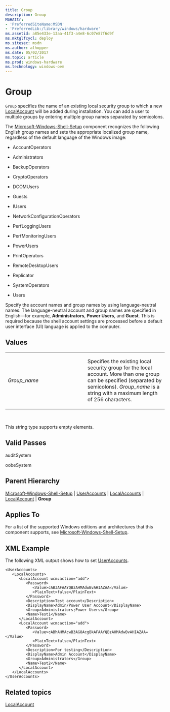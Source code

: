 ```yaml
---
title: Group
description: Group
MSHAttr:
- 'PreferredSiteName:MSDN'
- 'PreferredLib:/library/windows/hardware'
ms.assetid: a85e433e-13aa-41f3-a4e8-6c07e87f6d9f
ms.mktglfcycl: deploy
ms.sitesec: msdn
ms.author: alhopper
ms.date: 05/02/2017
ms.topic: article
ms.prod: windows-hardware
ms.technology: windows-oem
---
```


# Group


`Group` specifies the name of an existing local security group to which a new [LocalAccount](microsoft-windows-shell-setup-useraccounts-localaccounts-localaccount.md) will be added during installation. You can add a user to multiple groups by entering multiple group names separated by semicolons.

The [Microsoft-Windows-Shell-Setup](microsoft-windows-shell-setup.md) component recognizes the following English group names and sets the appropriate localized group name, regardless of the default language of the Windows image:

-   AccountOperators

-   Administrators

-   BackupOperators

-   CryptoOperators

-   DCOMUsers

-   Guests

-   IUsers

-   NetworkConfigurationOperators

-   PerfLoggingUsers

-   PerfMonitoringUsers

-   PowerUsers

-   PrintOperators

-   RemoteDesktopUsers

-   Replicator

-   SystemOperators

-   Users

Specify the account names and group names by using language-neutral names. The language-neutral account and group names are specified in English—for example, **Administrators**, **Power Users**, and **Guest**. This is required because the shell account settings are processed before a default user interface (UI) language is applied to the computer.

## Values


<table>
<colgroup>
<col width="50%" />
<col width="50%" />
</colgroup>
<tbody>
<tr class="odd">
<td><p><em>Group_name</em></p></td>
<td><p>Specifies the existing local security group for the local account. More than one group can be specified (separated by semicolons). <em>Group_name</em> is a string with a maximum length of 256 characters.</p></td>
</tr>
</tbody>
</table>

 

This string type supports empty elements.

## Valid Passes


auditSystem

oobeSystem

## Parent Hierarchy


[Microsoft-Windows-Shell-Setup](microsoft-windows-shell-setup.md) | [UserAccounts](microsoft-windows-shell-setup-useraccounts.md) | [LocalAccounts](microsoft-windows-shell-setup-useraccounts-localaccounts.md) | [LocalAccount](microsoft-windows-shell-setup-useraccounts-localaccounts-localaccount.md) | **Group**

## Applies To


For a list of the supported Windows editions and architectures that this component supports, see [Microsoft-Windows-Shell-Setup](microsoft-windows-shell-setup.md).

## XML Example


The following XML output shows how to set [UserAccounts](microsoft-windows-shell-setup-useraccounts.md).

``` syntax
<UserAccounts>
   <LocalAccounts>
      <LocalAccount wcm:action="add">
         <Password>
            <Value>cAB3AFAAYQBzAHMAdwBvAHIAZAA</Value>
            <PlainText>false</PlainText>
         </Password>
         <Description>Test account</Description>
         <DisplayName>Admin/Power User Account</DisplayName>
         <Group>Administrators;Power Users</Group>
         <Name>Test1</Name>
      </LocalAccount>
      <LocalAccount wcm:action="add">
         <Password>
            <Value>cABhAHMAcwB3AG8AcgBkAFAAYQBzAHMAdwBvAHIAZAA=</Value>
            <PlainText>false</PlainText>
         </Password>
         <Description>For testing</Description>
         <DisplayName>Admin Account</DisplayName>
         <Group>Administrators</Group>
         <Name>Test2</Name>
      </LocalAccount>
   </LocalAccounts>
</UserAccounts>
```

## Related topics


[LocalAccount](microsoft-windows-shell-setup-useraccounts-localaccounts-localaccount.md)

 

 







